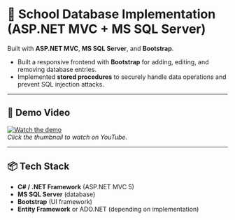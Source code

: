 # 🏫 School Database Implementation (ASP.NET MVC + MS SQL Server)

Built with **ASP.NET MVC**, **MS SQL Server**, and **Bootstrap**.

- Built a responsive frontend with **Bootstrap** for adding, editing, and removing database entries.
- Implemented **stored procedures** to securely handle data operations and prevent SQL injection attacks.

---

## 🎥 Demo Video
[![Watch the demo](https://img.youtube.com/vi/8GA_12dz6t8/0.jpg)](https://www.youtube.com/watch?v=8GA_12dz6t8)  
*Click the thumbnail to watch on YouTube.*

---

## 📦 Tech Stack
- **C# / .NET Framework** (ASP.NET MVC 5)
- **MS SQL Server** (database)
- **Bootstrap** (UI framework)
- **Entity Framework** or ADO.NET (depending on implementation)
